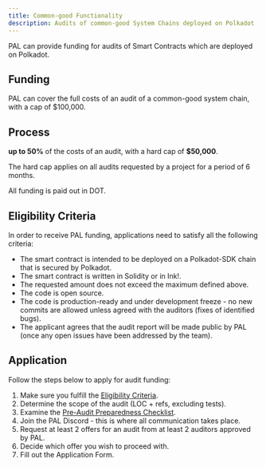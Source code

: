 ```yaml
---
title: Common-good Functionality
description: Audits of common-good System Chains deployed on Polkadot
---
```


PAL can provide funding for audits of Smart Contracts which are deployed on Polkadot.

## Funding
PAL can cover the full costs of an audit of a common-good system chain, with a cap of $100,000.

## Process


**up to 50%** of the costs of an audit, with a hard cap of **$50,000**.

The hard cap applies on all audits requested by a project for a period of 6 months.

All funding is paid out in DOT.

## Eligibility Criteria
In order to receive PAL funding, applications need to satisfy all the following criteria:

* The smart contract is intended to be deployed on a Polkadot-SDK chain that is secured by Polkadot.
* The smart contract is written in Solidity or in Ink!.
* The requested amount does not exceed the maximum defined above.
* The code is open source.
* The code is production-ready and under development freeze - no new commits are allowed unless agreed with the auditors (fixes of identified bugs).
* The applicant agrees that the audit report will be made public by PAL (once any open issues have been addressed by the team).

## Application
Follow the steps below to apply for audit funding:

1. Make sure you fulfill the [Eligibility Criteria](#eligibility-criteria).
2. Determine the scope of the audit (LOC + refs, excluding tests).
3. Examine the [Pre-Audit Preparedness Checklist](../03_audits/04_prepare.md).
4. Join the PAL Discord - this is where all communication takes place.
5. Request at least 2 offers for an audit from at least 2 auditors approved by PAL.
6. Decide which offer you wish to proceed with.
7. Fill out the Application Form.


